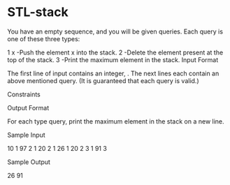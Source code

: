 # STL-stack

You have an empty sequence, and you will be given  queries. Each query is one of these three types:

1 x  -Push the element x into the stack.
2    -Delete the element present at the top of the stack.
3    -Print the maximum element in the stack.
Input Format

The first line of input contains an integer, . The next  lines each contain an above mentioned query. (It is guaranteed that each query is valid.)

Constraints 
 
 

Output Format

For each type  query, print the maximum element in the stack on a new line.

Sample Input

10
1 97
2
1 20
2
1 26
1 20
2
3
1 91
3

Sample Output

26
91